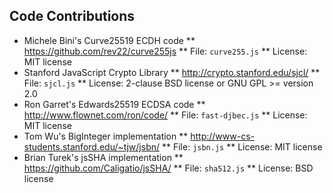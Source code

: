 Code Contributions
------------------

* Michele Bini's Curve25519 ECDH code
** https://github.com/rev22/curve255js
** File: `curve255.js`
** License: MIT license
* Stanford JavaScript Crypto Library
** http://crypto.stanford.edu/sjcl/
** File: `sjcl.js`
** License: 2-clause BSD license or GNU GPL >= version 2.0
* Ron Garret's Edwards25519 ECDSA code
** http://www.flownet.com/ron/code/
** File: `fast-djbec.js`
** License: MIT license
* Tom Wu's BigInteger implementation
** http://www-cs-students.stanford.edu/~tjw/jsbn/
** File: `jsbn.js`
** License: MIT license
*  Brian Turek's jsSHA implementation
** https://github.com/Caligatio/jsSHA/
** File: `sha512.js`
** License: BSD license

